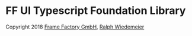 # FF UI Typescript Foundation Library

Copyright 2018 [Frame Factory GmbH](https://framefactory.ch), [Ralph Wiedemeier](https://about.me/ralphw)  
